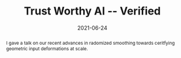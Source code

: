 ---
title: Trust Worthy AI -- Verified

event: US Department of Defense Artificial Intelligence Symposium
event_url: https://www.ai.mil/ai2021.html

location: Zoom
# address:
#   street: 
#   city: 
#   region: 
#   postcode:
#   country: 

summary: 
abstract: I gave a talk on our recent advances in radomized smoothing towards ceritfying geometric input deformations at scale.


# Talk start and end times.
#   End time can optionally be hidden by prefixing the line with `#`.
date: '2021-06-24'
date_end: '2021-06-24'
all_day: false

# Schedule page publish date (NOT talk date).
publishDate: '2017-01-01T00:00:00Z'

authors: []
tags: []

# Is this a featured talk? (true/false)
featured: false

# image:
#   caption: 'Image credit: [**Unsplash**](https://unsplash.com/photos/bzdhc5b3Bxs)'
#   focal_point: Right

links:
# - icon: twitter
#   icon_pack: fab
#   name: Follow
#   url: https://twitter.com/georgecushen
url_code: ""
url_pdf: ""
url_slides: ""
url_video: ""

# # Markdown Slides (optional).
# #   Associate this talk with Markdown slides.
# #   Simply enter your slide deck's filename without extension.
# #   E.g. `slides = "example-slides"` references `content/slides/example-slides.md`.
# #   Otherwise, set `slides = ""`.
# slides: example

# # Projects (optional).
# #   Associate this post with one or more of your projects.
# #   Simply enter your project's folder or file name without extension.
# #   E.g. `projects = ["internal-project"]` references `content/project/deep-learning/index.md`.
# #   Otherwise, set `projects = []`.
# projects:
# - example
---